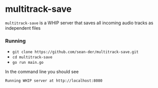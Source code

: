 # multitrack-save

`multitrack-save` is a WHIP server that saves all incoming audio tracks as independent files

### Running

* `git clone https://github.com/sean-der/multitrack-save.git`
* `cd multitrack-save`
* `go run main.go`

In the command line you should see

```
Running WHIP server at http://localhost:8080
```
